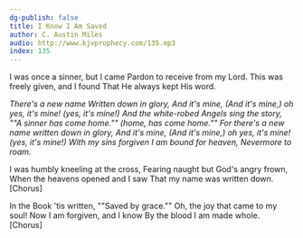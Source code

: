 ```yaml
---
dg-publish: false
title: I Know I Am Saved
author: C. Austin Miles
audio: http://www.kjvprophecy.com/135.mp3
index: 135
---
```


I was once a sinner, but I came
Pardon to receive from my Lord.
This was freely given, and I found
That He always kept His word.

*There's a new name Written down in glory,
And it's mine, (And it's mine,)
oh yes, it's mine! (yes, it's mine!)
And the white-robed Angels sing the story,
""A sinner has come home."" (home, has come home.""
For there's a new name written down in glory,
And it's mine, (And it's mine,)
oh yes, it's mine! (yes, it's mine!)
With my sins forgiven I am bound for heaven,
Nevermore to roam.*

I was humbly kneeling at the cross,
Fearing naught but God's angry frown,
When the heavens opened and I saw
That my name was written down. [Chorus]

In the Book 'tis written, ""Saved by grace.""
Oh, the joy that came to my soul!
Now I am forgiven, and I know
By the blood I am made whole. [Chorus]